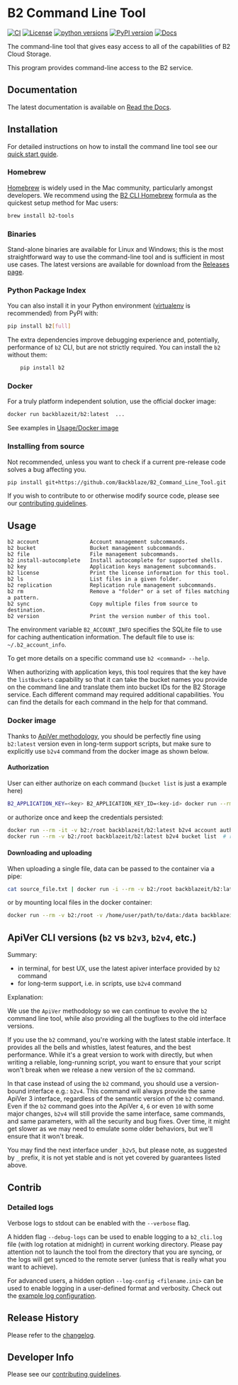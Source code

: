 # B2 Command Line Tool

[![CI](https://github.com/Backblaze/B2_Command_Line_Tool/actions/workflows/ci.yml/badge.svg)](https://github.com/Backblaze/B2_Command_Line_Tool/actions/workflows/ci.yml)&nbsp;[![License](https://img.shields.io/pypi/l/b2.svg?label=License)](https://pypi.python.org/pypi/b2)&nbsp;[![python versions](https://img.shields.io/pypi/pyversions/b2.svg?label=python%20versions)](https://pypi.python.org/pypi/b2)&nbsp;[![PyPI version](https://img.shields.io/pypi/v/b2.svg?label=PyPI%20version)](https://pypi.python.org/pypi/b2)&nbsp;[![Docs](https://readthedocs.org/projects/b2-command-line-tool/badge/?version=master)](https://b2-command-line-tool.readthedocs.io/en/master/?badge=master)

The command-line tool that gives easy access to all of the capabilities of B2 Cloud Storage.

This program provides command-line access to the B2 service.

## Documentation

The latest documentation is available on [Read the Docs](https://b2-command-line-tool.readthedocs.io/).

## Installation

For detailed instructions on how to install the command line tool see our [quick start guide](https://www.backblaze.com/b2/docs/quick_command_line.html).

### Homebrew

[Homebrew](https://brew.sh/) is widely used in the Mac community, particularly amongst developers. We recommend using the [B2 CLI Homebrew](https://formulae.brew.sh/formula/b2-tools) formula as the quickest setup method for Mac users:

```bash
brew install b2-tools
```

### Binaries

Stand-alone binaries are available for Linux and Windows; this is the most straightforward way to use the command-line tool and is sufficient in most use cases. The latest versions are available for download from the [Releases page](https://github.com/Backblaze/B2_Command_Line_Tool/releases).

### Python Package Index

You can also install it in your Python environment ([virtualenv](https://pypi.org/project/virtualenv/) is recommended) from PyPI with:

```bash
pip install b2[full]
```

The extra dependencies improve debugging experience and, potentially, performance of `b2` CLI, but are not strictly required.
You can install the `b2` without them:

```bash
    pip install b2
```

### Docker

For a truly platform independent solution, use the official docker image: 

```bash
docker run backblazeit/b2:latest  ...
```

See examples in [Usage/Docker image](#docker-image)

### Installing from source

Not recommended, unless you want to check if a current pre-release code solves a bug affecting you.

```bash
pip install git+https://github.com/Backblaze/B2_Command_Line_Tool.git
```

If you wish to contribute to or otherwise modify source code, please see our [contributing guidelines](CONTRIBUTING.md).

## Usage

```
b2 account                Account management subcommands.
b2 bucket                 Bucket management subcommands.
b2 file                   File management subcommands.
b2 install-autocomplete   Install autocomplete for supported shells.
b2 key                    Application keys management subcommands.
b2 license                Print the license information for this tool.
b2 ls                     List files in a given folder.
b2 replication            Replication rule management subcommands.
b2 rm                     Remove a "folder" or a set of files matching a pattern.
b2 sync                   Copy multiple files from source to destination.
b2 version                Print the version number of this tool.
```

The environment variable `B2_ACCOUNT_INFO` specifies the SQLite
file to use for caching authentication information.
The default file to use is: `~/.b2_account_info`.

To get more details on a specific command use `b2 <command> --help`.

When authorizing with application keys, this tool requires that the key
have the `listBuckets` capability so that it can take the bucket names
you provide on the command line and translate them into bucket IDs for the
B2 Storage service.  Each different command may required additional
capabilities. You can find the details for each command in the help for
that command.

### Docker image

Thanks to [ApiVer methodology](#apiver-cli-versions-b2-vs-b2v3-b2v4-etc),
you should be perfectly fine using `b2:latest` version even in long-term support scripts,
but make sure to explicitly use `b2v4` command from the docker image as shown below.

#### Authorization

User can either authorize on each command (`bucket list` is just a example here)

```bash
B2_APPLICATION_KEY=<key> B2_APPLICATION_KEY_ID=<key-id> docker run --rm -e B2_APPLICATION_KEY -e B2_APPLICATION_KEY_ID backblazeit/b2:latest b2v4 bucket list
```

or authorize once and keep the credentials persisted:

```bash
docker run --rm -it -v b2:/root backblazeit/b2:latest b2v4 account authorize
docker run --rm -v b2:/root backblazeit/b2:latest b2v4 bucket list  # remember to include `-v` - authorization details are there
```

#### Downloading and uploading

When uploading a single file, data can be passed to the container via a pipe:

```bash
cat source_file.txt | docker run -i --rm -v b2:/root backblazeit/b2:latest b2v4 upload-unbound-stream bucket_name - target_file_name
```

or by mounting local files in the docker container:

```bash
docker run --rm -v b2:/root -v /home/user/path/to/data:/data backblazeit/b2:latest b2v4 file upload bucket_name /data/source_file.txt target_file_name
```

## ApiVer CLI versions (`b2` vs `b2v3`, `b2v4`, etc.)

Summary:

* in terminal, for best UX, use the latest apiver interface provided by `b2` command
* for long-term support, i.e. in scripts, use `b2v4` command

Explanation:

We use the `ApiVer` methodology so we can continue to evolve the `b2` command line tool,
while also providing all the bugfixes to the old interface versions.

If you use the `b2` command, you're working with the latest stable interface.
It provides all the bells and whistles, latest features, and the best performance.
While it's a great version to work with directly, but when writing a reliable, long-running script,
you want to ensure that your script won't break when we release a new version of the `b2` command.

In that case instead of using the `b2` command, you should use a version-bound interface e.g.: `b2v4`.
This command will always provide the same ApiVer 3 interface, regardless of the semantic version of the `b2` command.
Even if the `b2` command goes into the ApiVer `4`, `6` or even `10` with some major changes,
`b2v4` will still provide the same interface, same commands, and same parameters, with all the security and bug fixes.
Over time, it might get slower as we may need to emulate some older behaviors, but we'll ensure that it won't break.

You may find the next interface under `_b2v5`, but please note, as suggested by `_` prefix,
it is not yet stable and is not yet covered by guarantees listed above.

## Contrib

### Detailed logs

Verbose logs to stdout can be enabled with the `--verbose` flag.

A hidden flag `--debug-logs` can be used to enable logging to a `b2_cli.log` file (with log rotation at midnight) in current working directory. Please pay attention not to launch the tool from the directory that you are syncing, or the logs will get synced to the remote server (unless that is really what you want to achieve).

For advanced users, a hidden option `--log-config <filename.ini>` can be used to enable logging in a user-defined format and verbosity. Check out the [example log configuration](contrib/debug_logs.ini).

## Release History

Please refer to the [changelog](CHANGELOG.md).

## Developer Info

Please see our [contributing guidelines](CONTRIBUTING.md).
